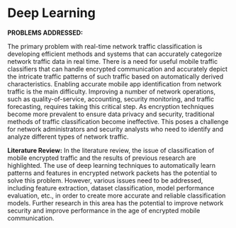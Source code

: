 # Deep Learning
**PROBLEMS ADDRESSED:**

The primary problem with real-time network traffic classification is developing efficient methods and systems that can accurately categorize network traffic data in real time.
There is a need for useful mobile traffic classifiers that can handle encrypted communication and accurately depict the intricate traffic patterns of such traffic based on automatically derived characteristics.
Enabling accurate mobile app identification from network traffic is the main difficulty. Improving a number of network operations, such as quality-of-service, accounting, security monitoring,
and traffic forecasting, requires taking this critical step.
As encryption techniques become more prevalent to ensure data privacy and security, traditional methods of traffic classification become ineffective. 
This poses a challenge for network administrators and security analysts who need to identify and analyze different types of network traffic.

**Literature Review:**
In the literature review, the issue of classification of mobile encrypted traffic and the results of previous research are highlighted. The use of deep learning techniques to automatically learn patterns and features in encrypted network packets has the potential to solve this problem. However, various issues need to be addressed, including feature extraction, dataset classification, model performance evaluation, etc., in order to create more accurate and reliable classification models. Further research in this area has the potential to improve network security and improve performance in the age of encrypted mobile communication.
